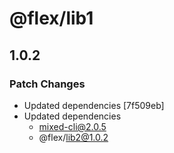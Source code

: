 # @flex/lib1

## 1.0.2

### Patch Changes

- Updated dependencies [7f509eb]
- Updated dependencies
  - mixed-cli@2.0.5
  - @flex/lib2@1.0.2
